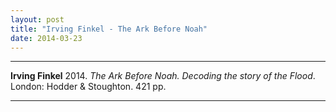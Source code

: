 ```yaml
---
layout: post
title: "Irving Finkel - The Ark Before Noah"
date: 2014-03-23
---
```



***
<b>Irving Finkel</b> 2014. _The Ark Before Noah. Decoding the story of the Flood_.  London: Hodder & Stoughton. 421 pp.

***

<!--
>Kate, whose copy of _Burial Rites_ I read, also pointed me towards these splendid complementary recordings of the _Sagas_ by **Richard Fidler** in conversation with **Kari Gislason** on <A href="http://www.abc.net.au/radionational/programs/earshot/features/saga-land/">ABC Radio National</A>.
-->



